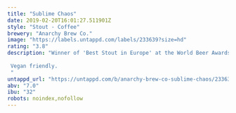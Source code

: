 ```yaml
---
title: "Sublime Chaos"
date: 2019-02-20T16:01:27.511901Z
style: "Stout - Coffee"
brewery: "Anarchy Brew Co."
image: "https://labels.untappd.com/labels/233639?size=hd"
rating: "3.8"
description: "Winner of 'Best Stout in Europe' at the World Beer Awards 2015. Our dark, voluptuous breakfast stout is infused with Ethiopian Guji natural coffee beans from Stafford-based coffee roaster, Hasbean. Velvety and viscous, it's balanced delicately with New Zealand hops.  Vegan friendly. "
untappd_url: "https://untappd.com/b/anarchy-brew-co-sublime-chaos/233639"
abv: "7.0"
ibu: "32"
robots: noindex,nofollow
---
```

